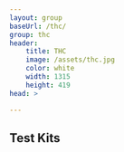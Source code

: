 ```yaml
---
layout: group
baseUrl: /thc/
group: thc
header:
    title: THC
    image: /assets/thc.jpg
    color: white
    width: 1315
    height: 419
head: >

---
```


## Test Kits
